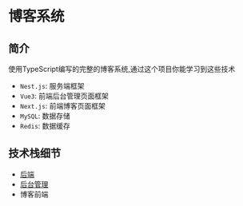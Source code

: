 # 博客系统

## 简介

使用TypeScript编写的完整的博客系统,通过这个项目你能学习到这些技术

- `Nest.js`: 服务端框架
- `Vue3`: 前端后台管理页面框架
- `Next.js`: 前端博客页面框架
- `MySQL`: 数据存储
- `Redis`: 数据缓存
## 技术栈细节

- [后端](./packages/server/README.md)
- [后台管理](./packages/admin-vue/README.md)
- 博客前端